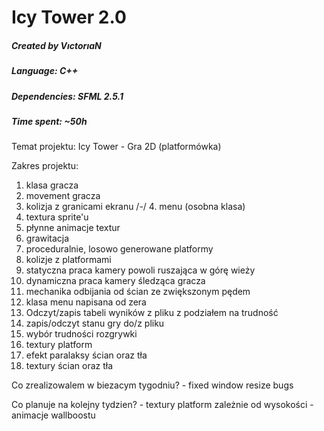 # Icy Tower 2.0

##### Created by VıctorıaN
##### Language: C++
##### Dependencies: SFML 2.5.1
##### Time spent: ~50h

Temat projektu: Icy Tower - Gra 2D (platformówka)

Zakres projektu:
1. klasa gracza
2. movement gracza
3. kolizja z granicami ekranu
/-/ 4. menu (osobna klasa)
5. textura sprite'u
6. płynne animacje textur
7. grawitacja
8. proceduralnie, losowo generowane platformy
9. kolizje z platformami
10. statyczna praca kamery powoli ruszająca w górę wieży
11. dynamiczna praca kamery śledząca gracza
12. mechanika odbijania od ścian ze zwiększonym pędem
13. klasa menu napisana od zera
14. Odczyt/zapis tabeli wyników z pliku z podziałem na trudność
15. zapis/odczyt stanu gry do/z pliku
16. wybór trudności rozgrywki
17. textury platform
18. efekt paralaksy ścian oraz tła
19. textury ścian oraz tła

Co zrealizowalem w biezacym tygodniu?
	- fixed window resize bugs

Co planuje na kolejny tydzien?
	- textury platform zależnie od wysokości
	- animacje wallboostu